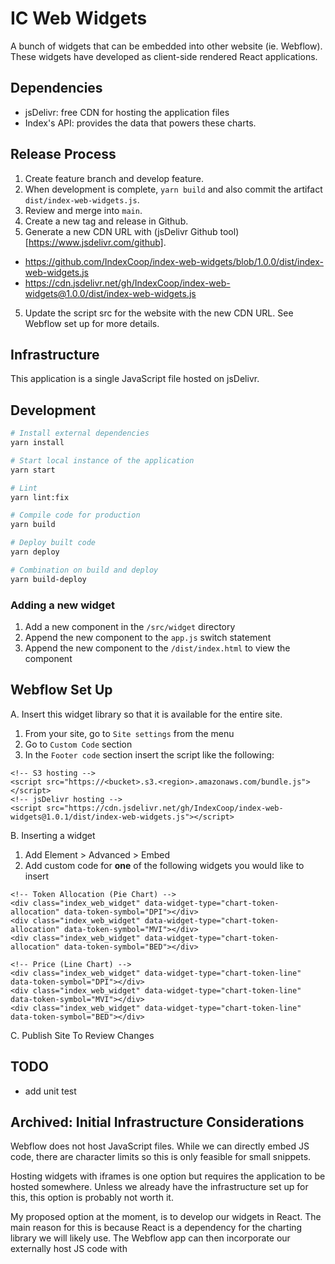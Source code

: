 # IC Web Widgets

A bunch of widgets that can be embedded into other website (ie. Webflow). These widgets have developed as client-side rendered React applications.

## Dependencies

- jsDelivr: free CDN for hosting the application files
- Index's API: provides the data that powers these charts.

## Release Process

1. Create feature branch and develop feature.
2. When development is complete, `yarn build` and also commit the artifact `dist/index-web-widgets.js`.
3. Review and merge into `main`.
4. Create a new tag and release in Github.
5. Generate a new CDN URL with (jsDelivr Github tool)[https://www.jsdelivr.com/github].

- https://github.com/IndexCoop/index-web-widgets/blob/1.0.0/dist/index-web-widgets.js
- https://cdn.jsdelivr.net/gh/IndexCoop/index-web-widgets@1.0.0/dist/index-web-widgets.js

5. Update the script src for the website with the new CDN URL. See Webflow set up for more details.

## Infrastructure

This application is a single JavaScript file hosted on jsDelivr.

## Development

```bash
# Install external dependencies
yarn install

# Start local instance of the application
yarn start

# Lint
yarn lint:fix

# Compile code for production
yarn build

# Deploy built code
yarn deploy

# Combination on build and deploy
yarn build-deploy
```

### Adding a new widget

1. Add a new component in the `/src/widget` directory
2. Append the new component to the `app.js` switch statement
3. Append the new component to the `/dist/index.html` to view the component

## Webflow Set Up

A. Insert this widget library so that it is available for the entire site.

1. From your site, go to `Site settings` from the menu
2. Go to `Custom Code` section
3. In the `Footer code` section insert the script like the following:

```
<!-- S3 hosting -->
<script src="https://<bucket>.s3.<region>.amazonaws.com/bundle.js"></script>
<!-- jsDelivr hosting -->
<script src="https://cdn.jsdelivr.net/gh/IndexCoop/index-web-widgets@1.0.1/dist/index-web-widgets.js"></script>
```

B. Inserting a widget

1. Add Element > Advanced > Embed
2. Add custom code for **one** of the following widgets you would like to insert

```
<!-- Token Allocation (Pie Chart) -->
<div class="index_web_widget" data-widget-type="chart-token-allocation" data-token-symbol="DPI"></div>
<div class="index_web_widget" data-widget-type="chart-token-allocation" data-token-symbol="MVI"></div>
<div class="index_web_widget" data-widget-type="chart-token-allocation" data-token-symbol="BED"></div>

<!-- Price (Line Chart) -->
<div class="index_web_widget" data-widget-type="chart-token-line" data-token-symbol="DPI"></div>
<div class="index_web_widget" data-widget-type="chart-token-line" data-token-symbol="MVI"></div>
<div class="index_web_widget" data-widget-type="chart-token-line" data-token-symbol="BED"></div>
```

C. Publish Site To Review Changes

## TODO

- add unit test

## Archived: Initial Infrastructure Considerations

Webflow does not host JavaScript files. While we can directly embed JS code, there are character limits so this is only feasible for small snippets.

Hosting widgets with iframes is one option but requires the application to be hosted somewhere. Unless we already have the infrastructure set up for this, this option is probably not worth it.

My proposed option at the moment, is to develop our widgets in React. The main reason for this is because React is a dependency for the charting library we will likely use. The Webflow app can then incorporate our externally host JS code with <script/>. For this option, the JS code needs to be publicly available.

### JS Hosting Options

**Private S3**

We could host our code with AWS S3. The current deployment relies on AWS CLI ran locally but this could be enhanced to run in some future CI/CD pipeline.

- ✓ self-hosted means greater control
- x self-hosted means we bear to cost of maintenance (fiat and time)

**jsDelivr (CDN)**

- ✓ Free
- ✓ No set up
- ✓ Supports versioning
- ? Availability, to be confirmed but should be high
- X Relying on a third party service provider

Determine CDN link with their online tool here:
https://www.jsdelivr.com/github

Commited file: https://github.com/TheodoreChuang/index-web-widgets/blob/1.0.0/dist/index-web-widgets.js
->
CDN automatically available at: https://cdn.jsdelivr.net/gh/TheodoreChuang/index-web-widgets@1.0.0/dist/index-web-widgets.js

We will need to either use release versions or somehow invalid their cache if we don't; otherwise, updates to the same compile files will not get reflected.
